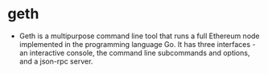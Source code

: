 # geth

- Geth is a multipurpose command line tool that runs a full Ethereum node implemented in the programming language Go. It has three interfaces - an interactive console, the command line subcommands and options, and a json-rpc server.

